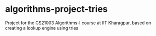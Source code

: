 # algorithms-project-tries
Project for the CS21003 Algorithms-I course at IIT Kharagpur, based on creating a lookup engine using tries
